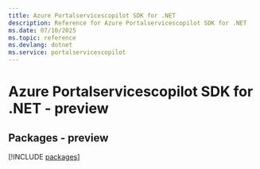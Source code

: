```yaml
---
title: Azure Portalservicescopilot SDK for .NET
description: Reference for Azure Portalservicescopilot SDK for .NET
ms.date: 07/10/2025
ms.topic: reference
ms.devlang: dotnet
ms.service: portalservicescopilot
---
```

# Azure Portalservicescopilot SDK for .NET - preview
## Packages - preview
[!INCLUDE [packages](portalservicescopilot-index.md)]